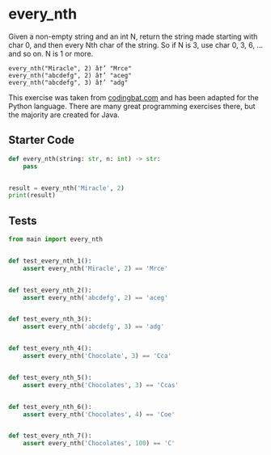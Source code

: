 # every_nth





Given a non-empty string and an int N, return the string made starting with char 0, and then every Nth char of the string. So if N is 3, use char 0, 3, 6, ... and so on. N is 1 or more.

```
every_nth("Miracle", 2) â†’ "Mrce"
every_nth("abcdefg", 2) â†’ "aceg"
every_nth("abcdefg", 3) â†’ "adg"
```

This exercise was taken from [codingbat.com](https://codingbat.com/prob/p196441) and has been adapted for the Python language. There are many great programming exercises there, but the majority are created for Java.

## Starter Code
```python
def every_nth(string: str, n: int) -> str:
    pass


result = every_nth('Miracle', 2)
print(result)
```

## Tests
```python
from main import every_nth


def test_every_nth_1():
    assert every_nth('Miracle', 2) == 'Mrce'


def test_every_nth_2():
    assert every_nth('abcdefg', 2) == 'aceg'


def test_every_nth_3():
    assert every_nth('abcdefg', 3) == 'adg'


def test_every_nth_4():
    assert every_nth('Chocolate', 3) == 'Cca'


def test_every_nth_5():
    assert every_nth('Chocolates', 3) == 'Ccas'


def test_every_nth_6():
    assert every_nth('Chocolates', 4) == 'Coe'


def test_every_nth_7():
    assert every_nth('Chocolates', 100) == 'C'
```
